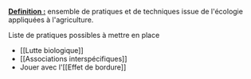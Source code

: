 <b><u>Definition :</u></b>   ensemble de pratiques et de techniques issue de l'écologie appliquées à l'agriculture.

Liste de pratiques possibles à mettre en place

* [[Lutte biologique]]
* [[Associations interspécifiques]]
* Jouer avec l'[[Effet de bordure]]
